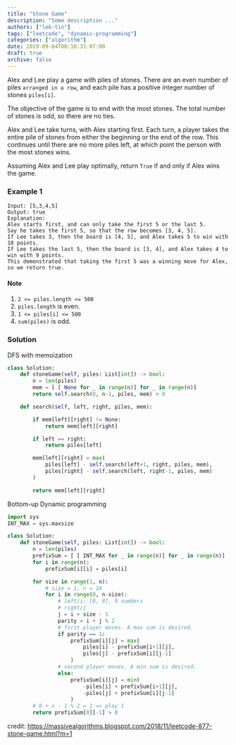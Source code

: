 ```yaml
---
title: "Stone Game"
description: "Some description ..."
authors: ["lek-tin"]
tags: ["leetcode", "dynamic-programming"]
categories: ["algorithm"]
date: 2019-09-04T00:10:31-07:00
draft: true
archive: false
---
```

Alex and Lee play a game with piles of stones.  There are an even number of piles `arranged in a row`, and each pile has a positive integer number of stones `piles[i]`.

The objective of the game is to end with the most stones.  The total number of stones is odd, so there are no ties.

Alex and Lee take turns, with Alex starting first.  Each turn, a player takes the entire pile of stones from either the beginning or the end of the row.  This continues until there are no more piles left, at which point the person with the most stones wins.

Assuming Alex and Lee play optimally, return `True` if and only if Alex wins the game.


### Example 1
```
Input: [5,3,4,5]
Output: true
Explanation:
Alex starts first, and can only take the first 5 or the last 5.
Say he takes the first 5, so that the row becomes [3, 4, 5].
If Lee takes 3, then the board is [4, 5], and Alex takes 5 to win with 10 points.
If Lee takes the last 5, then the board is [3, 4], and Alex takes 4 to win with 9 points.
This demonstrated that taking the first 5 was a winning move for Alex, so we return true.
```

#### Note
1. `2 <= piles.length <= 500`
2. `piles.length` is even.
3. `1 <= piles[i] <= 500`
4. `sum(piles)` is odd.

### Solution
DFS with memoization
```python
class Solution:
    def stoneGame(self, piles: List[int]) -> bool:
        n = len(piles)
        mem = [ [ None for _ in range(n)] for _ in range(n)]
        return self.search(0, n-1, piles, mem) > 0

    def search(self, left, right, piles, mem):

        if mem[left][right] != None:
            return mem[left][right]

        if left == right:
            return piles[left]

        mem[left][right] = max(
            piles[left] - self.search(left+1, right, piles, mem),
            piles[right] - self.search(left, right-1, piles, mem)
        )

        return mem[left][right]
```
Bottom-up Dynamic programming
```python
import sys
INT_MAX = sys.maxsize

class Solution:
    def stoneGame(self, piles: List[int]) -> bool:
        n = len(piles)
        prefixSum = [ [ INT_MAX for _ in range(n)] for _ in range(n)]
        for i in range(n):
            prefixSum[i][i] = piles[i]

        for size in range(1, n):
            # size = 1, n = 10
            for i in range(0, n-size):
                # left/i: [0, 8], 9 numbers
                # right/j
                j = i + size - 1
                parity = i + j % 2
                # first player moves. A max sum is desired.
                if parity == 1:
                    prefixSum[i][j] = max(
                        piles[i] - prefixSum[i+1][j],
                        piles[j] - prefixSum[i][j-1]
                    )
                # second player moves. A min sum is desired.
                else:
                    prefixSum[i][j] = min(
                        -piles[i] + prefixSum[i+1][j],
                        -piles[j] + prefixSum[i][j-1]
                    )
        # 0 + n - 1 % 2 = 1 => play 1
        return prefixSum[0][-1] > 0
```
credit: <https://massivealgorithms.blogspot.com/2018/11/leetcode-877-stone-game.html?m=1>